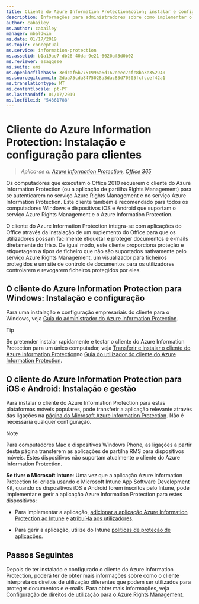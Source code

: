 ```yaml
---
title: Cliente do Azure Information Protection&colon; instalar e configurar
description: Informações para administradores sobre como implementar o cliente do Azure Information Protection em dispositivos móveis e computadores Windows.
author: cabailey
ms.author: cabailey
manager: mbaldwin
ms.date: 01/17/2019
ms.topic: conceptual
ms.service: information-protection
ms.assetid: b1a19ae7-db26-40da-9e21-6620af3d0b02
ms.reviewer: esaggese
ms.suite: ems
ms.openlocfilehash: 3edcaf6b7751996a6d162eeec7cfc8ba3e352940
ms.sourcegitcommit: 2daa75cda8475028a3dac83d70505fcfccef42a1
ms.translationtype: MT
ms.contentlocale: pt-PT
ms.lasthandoff: 01/17/2019
ms.locfileid: "54361788"
---
```

# <a name="azure-information-protection-client-installation-and-configuration-for-clients"></a>Cliente do Azure Information Protection: Instalação e configuração para clientes

>*Aplica-se a: [Azure Information Protection](https://azure.microsoft.com/pricing/details/information-protection), [Office 365](https://download.microsoft.com/download/E/C/F/ECF42E71-4EC0-48FF-AA00-577AC14D5B5C/Azure_Information_Protection_licensing_datasheet_EN-US.pdf)*

Os computadores que executam o Office 2010 requerem o cliente do Azure Information Protection (ou a aplicação de partilha Rights Management) para se autenticarem no serviço Azure Rights Management e no serviço Azure Information Protection. Este cliente também é recomendado para todos os computadores Windows e dispositivos iOS e Android que suportam o serviço Azure Rights Management e o Azure Information Protection. 

O cliente do Azure Information Protection integra-se com aplicações do Office através da instalação de um suplemento do Office para que os utilizadores possam facilmente etiquetar e proteger documentos e e-mails diretamente do friso. De igual modo, este cliente proporciona proteção e etiquetagem a tipos de ficheiro que não são suportados nativamente pelo serviço Azure Rights Management, um visualizador para ficheiros protegidos e um site de controlo de documentos para os utilizadores controlarem e revogarem ficheiros protegidos por eles.

## <a name="the-azure-information-protection-client-for-windows-installation-and-configuration"></a>O cliente do Azure Information Protection para Windows: Instalação e configuração
Para uma instalação e configuração empresariais do cliente para o Windows, veja [Guia do administrador do Azure Information Protection](./rms-client/client-admin-guide.md).

> [!TIP]
> Se pretender instalar rapidamente e testar o cliente do Azure Information Protection para um único computador, veja [Transferir e instalar o cliente do Azure Information Protection](./rms-client/install-client-app.md)no [Guia do utilizador do cliente do Azure Information Protection](./rms-client/client-user-guide.md).

## <a name="the-azure-information-protection-client-for-ios-and-android-installation-and-management"></a>O cliente do Azure Information Protection para iOS e Android: Instalação e gestão
Para instalar o cliente do Azure Information Protection para estas plataformas móveis populares, pode transferir a aplicação relevante através das ligações na [página do Microsoft Azure Information Protection](https://go.microsoft.com/fwlink/?LinkId=303970). Não é necessária qualquer configuração.

> [!NOTE]
> Para computadores Mac e dispositivos Windows Phone, as ligações a partir desta página transferem as aplicações de partilha RMS para dispositivos móveis. Estes dispositivos não suportam atualmente o cliente do Azure Information Protection.

**Se tiver o Microsoft Intune**: Uma vez que a aplicação Azure Information Protection foi criada usando o Microsoft Intune App Software Development Kit, quando os dispositivos iOS e Android forem inscritos pelo Intune, pode implementar e gerir a aplicação Azure Information Protection para estes dispositivos:

- Para implementar a aplicação, [adicionar a aplicação Azure Information Protection ao Intune](/intune/apps-add) e [atribuí-la aos utilizadores](/intune/apps-deploy).

- Para gerir a aplicação, utilize do Intune [políticas de proteção de aplicações](/intune/app-protection-policies).

## <a name="next-steps"></a>Passos Seguintes

Depois de ter instalado e configurado o cliente do Azure Information Protection, poderá ter de obter mais informações sobre como o cliente interpreta os direitos de utilização diferentes que podem ser utilizados para proteger documentos e e-mails. Para obter mais informações, veja [Configuração de direitos de utilização para o Azure Rights Management](configure-usage-rights.md).
